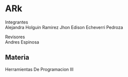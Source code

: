 ARk
============================
Integrantes <br/>
Alejandra Holguin Ramirez
Jhon Edison Echeverri Pedroza

Revisores <br/>
Andres Espinosa

Materia
----------------------------
Herramientas De Programacion III
